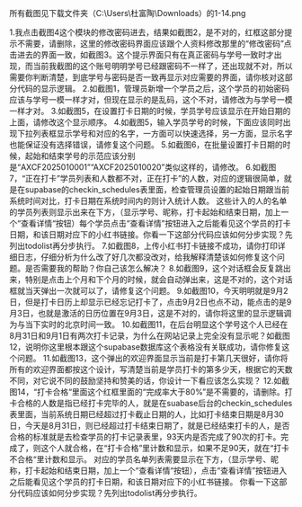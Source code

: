 所有截图见下载文件夹（C:\Users\杜富陶\Downloads）的1-14.png

1.我点击截图4这个模块的修改密码进去，结果如截图2，是不对的，红框这部分提示不需要，请删除，这里的修改密码界面应该跟个人资料修改那里的“修改密码”点击进去的界面一致，如截图3。这个提示界面只有在真正密码与学号一致时才出现，而当前我截图的这个账号明明学号已经跟密码不一样了，还出现就不对，所以需要你判断清楚，到底学号与密码是否一致再显示对应需要的界面，请你核对这部分代码的显示逻辑。
2.如截图1，管理员新增一个学员之后，这个学员的初始密码应该与学号一模一样才对，但现在显示的是乱码，这个不对，请修改为与学号一模一样才对。
3.如截图5，在设置打卡日期的时候，学员学号应该显示在开始日期的上面，请修改这个显示顺序。
4.如截图5，输入学员学号的时候，下面应该同时出现下拉列表框显示学号和对应的名字，一方面可以快速选择，另一方面，显示名字也能保证没有选择错误，请修复这个问题。
5.如截图6，在批量设置打卡日期的时候，起始和结束学号的示范应该分别是“AXCF2025010001”“AXCF2025010020”类似这样的，请修改。
6.如截图7，“正在打卡”学员列表和人数都不对，正在打卡”的人数，对应的逻辑很简单，就是在supabase的checkin_schedules表里面，检查管理员设置的起始日期跟当前系统时间对比，打卡日期在系统时间内的则计入统计人数。
这些计入的人的名单的学员列表则显示出来在下方，（显示学号、昵称，打卡起始和结束日期，加上一个“查看详情“按钮）每个学员点击“查看详情”按钮进入之后能看见这个学员的打卡日期，和该日期对应下的小红书链接。你看一下这部分代码应该如何分步实现？先列出todolist再分步执行。
7.如截图8，上传小红书打卡链接不成功，请你打印详细日志，仔细分析为什么改了好几次都没改对，给我解释清楚该如何修复这个问题。是否需要我的帮助？你自己该怎么解决？
8.如截图9，这个对话框会反复跳出来，特别是点击上个月和下个月的时候，就会自动弹出来，这是不对的，这个对话框就当天弹出一次就可以了，请修复这个问题。
9.如截图10，今天明明就是9月2日，但是打卡日历上却显示已经忘记打卡了，点击9月2日也点不动，能点击的是9月3日，也就是激活的日历位置在9月3日，这是不对的，请你将这里的显示逻辑调为与当下实时的北京时间一致。
10.如截图11，在后台明显这个学号这个人已经在8月31日和9月1日有两次打卡记录，为什么在网站记录上完全没有显示呢？如截图12，说明你这里根本跟这个supabase数据库这个表格没有关联成功，请你修复这个问题。
11.如截图13，这个弹出的欢迎界面显示当前是打卡第几天很好，请你将所有的欢迎界面都按这个设计，写清楚当前是学员打卡的第多少天，根据它的天数不同，对它说不同的鼓励坚持和赞美的话，你设计一下看应该怎么实现？
12.如截图14，“打卡合格“里面这个红框里面的“完成率大于80%”是不需要的，请删除。打卡合格的人数是指已经打卡完毕的人，就是在suabase后台的checkin_schedules表里面，当前系统日期已经超过打卡截止日期的人，比如打卡结束日期是8月30日，今天是8月31日，则已经超过打卡结束日期了，就是已经结束打卡的人，是否合格的标准就是去检查学员的打卡记录表里，93天内是否完成了90次的打卡。完成了，则这个人就合格，在“打卡合格”里计数和显示，如果不足90天，就在“打卡不合格“里计数和显示。
对应的学员名单列表需要显示在下方，（显示学号、昵称，打卡起始和结束日期，加上一个“查看详情“按钮），点击“查看详情”按钮进入之后能看见这个学员的打卡日期，和该日期对应下的小红书链接。
你看一下这部分代码应该如何分步实现？先列出todolist再分步执行。